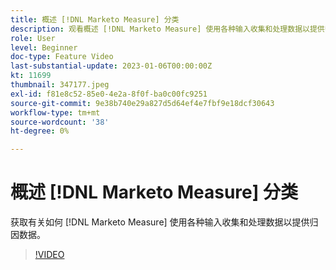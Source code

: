 ```yaml
---
title: 概述 [!DNL Marketo Measure] 分类
description: 观看概述 [!DNL Marketo Measure] 使用各种输入收集和处理数据以提供归因数据。
role: User
level: Beginner
doc-type: Feature Video
last-substantial-update: 2023-01-06T00:00:00Z
kt: 11699
thumbnail: 347177.jpeg
exl-id: f81e8c52-85e0-4e2a-8f0f-ba0c00fc9251
source-git-commit: 9e38b740e29a827d5d64ef4e7fbf9e18dcf30643
workflow-type: tm+mt
source-wordcount: '38'
ht-degree: 0%

---
```


# 概述 [!DNL Marketo Measure] 分类

获取有关如何 [!DNL Marketo Measure] 使用各种输入收集和处理数据以提供归因数据。

>[!VIDEO](https://video.tv.adobe.com/v/347177/?quality=12&learn=on)
